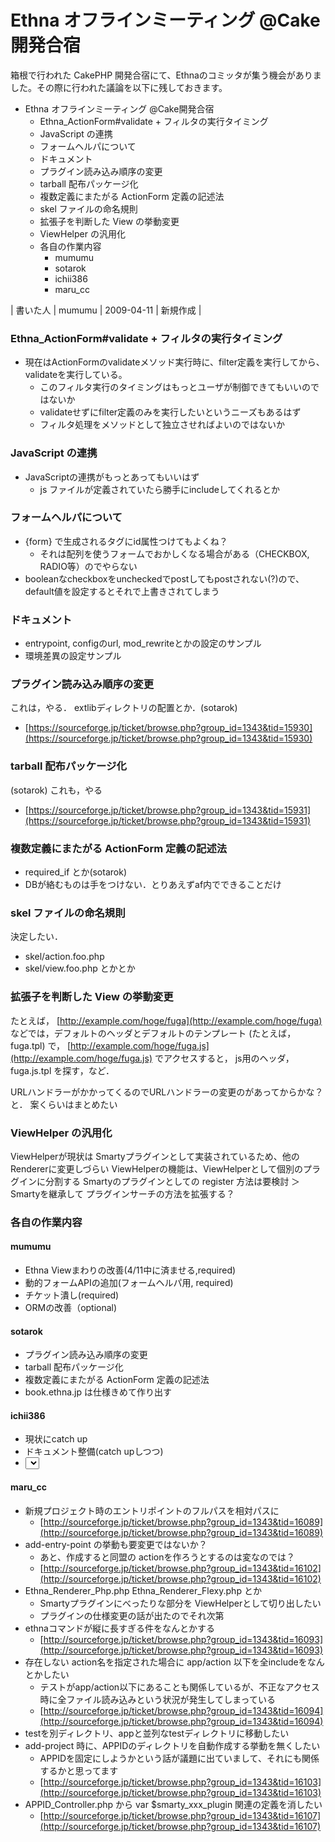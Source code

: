# Ethna オフラインミーティング @Cake開発合宿
箱根で行われた CakePHP 開発合宿にて、Ethnaのコミッタが集う機会がありました。その際に行われた議論を以下に残しておきます。

- Ethna オフラインミーティング @Cake開発合宿 
  - Ethna_ActionForm#validate + フィルタの実行タイミング 
  - JavaScript の連携 
  - フォームヘルパについて 
  - ドキュメント 
  - プラグイン読み込み順序の変更 
  - tarball 配布パッケージ化 
  - 複数定義にまたがる ActionForm 定義の記述法 
  - skel ファイルの命名規則 
  - 拡張子を判断した View の挙動変更 
  - ViewHelper の汎用化 
  - 各自の作業内容 
    - mumumu 
    - sotarok 
    - ichii386 
    - maru_cc 

| 書いた人 | mumumu | 2009-04-11 | 新規作成 |

### Ethna_ActionForm#validate + フィルタの実行タイミング

- 現在はActionFormのvalidateメソッド実行時に、filter定義を実行してから、validateを実行している。
  - このフィルタ実行のタイミングはもっとユーザが制御できてもいいのではないか
  - validateせずにfilter定義のみを実行したいというニーズもあるはず
  - フィルタ処理をメソッドとして独立させればよいのではないか

### JavaScript の連携

- JavaScriptの連携がもっとあってもいいはず
  - js ファイルが定義されていたら勝手にincludeしてくれるとか

### フォームヘルパについて

- {form} で生成されるタグにid属性つけてもよくね？
  - それは配列を使うフォームでおかしくなる場合がある（CHECKBOX, RADIO等）のでやらない
- booleanなcheckboxをuncheckedでpostしてもpostされない(?)ので、default値を設定するとそれで上書きされてしまう

### ドキュメント

- entrypoint, configのurl, mod_rewriteとかの設定のサンプル
- 環境差異の設定サンプル

### プラグイン読み込み順序の変更

これは，やる． extlibディレクトリの配置とか．(sotarok)

- [https://sourceforge.jp/ticket/browse.php?group_id=1343&tid=15930](https://sourceforge.jp/ticket/browse.php?group_id=1343&tid=15930)

### tarball 配布パッケージ化

(sotarok) これも，やる

- [https://sourceforge.jp/ticket/browse.php?group_id=1343&tid=15931](https://sourceforge.jp/ticket/browse.php?group_id=1343&tid=15931)

### 複数定義にまたがる ActionForm 定義の記述法

- required_if とか(sotarok)
- DBが絡むものは手をつけない．とりあえずaf内でできることだけ

### skel ファイルの命名規則

決定したい．

- skel/action.foo.php
- skel/view.foo.php とかとか

### 拡張子を判断した View の挙動変更

たとえば， [http://example.com/hoge/fuga](http://example.com/hoge/fuga) などでは，デフォルトのヘッダとデフォルトのテンプレート (たとえば， fuga.tpl) で， [http://example.com/hoge/fuga.js](http://example.com/hoge/fuga.js) でアクセスすると， js用のヘッダ，fuga.js.tpl を探す，など．

URLハンドラーがかかってくるのでURLハンドラーの変更のがあってからかな？と． 案くらいはまとめたい

### ViewHelper の汎用化

ViewHelperが現状は Smartyプラグインとして実装されているため、他の Rendererに変更しづらい ViewHelperの機能は、ViewHelperとして個別のプラグインに分割する Smartyのプラグインとしての register 方法は要検討 ＞Smartyを継承して プラグインサーチの方法を拡張する？

### 各自の作業内容

#### mumumu

- Ethna Viewまわりの改善(4/11中に済ませる,required)
- 動的フォームAPIの追加(フォームヘルパ用, required)
- チケット潰し(required)
- ORMの改善（optional)

#### sotarok

- プラグイン読み込み順序の変更
- tarball 配布パッケージ化
- 複数定義にまたがる ActionForm 定義の記述法
- book.ethna.jp は仕様きめて作り出す

#### ichii386

- 現状にcatch up
- ドキュメント整備(catch upしつつ)
- <select>のoptgroup対応

#### maru_cc

- 新規プロジェクト時のエントリポイントのフルパスを相対パスに
  - [http://sourceforge.jp/ticket/browse.php?group_id=1343&tid=16089](http://sourceforge.jp/ticket/browse.php?group_id=1343&tid=16089)
- add-entry-point の挙動も要変更ではないか？
  - あと、作成すると同盟の actionを作ろうとするのは変なのでは？
  - [http://sourceforge.jp/ticket/browse.php?group_id=1343&tid=16102](http://sourceforge.jp/ticket/browse.php?group_id=1343&tid=16102)
- Ethna_Renderer_Php.php Ethna_Renderer_Flexy.php とか
  - Smartyプラグインにべったりな部分を ViewHelperとして切り出したい
  - プラグインの仕様変更の話が出たのでそれ次第
- ethnaコマンドが縦に長すぎる件をなんとかする
  - [http://sourceforge.jp/ticket/browse.php?group_id=1343&tid=16093](http://sourceforge.jp/ticket/browse.php?group_id=1343&tid=16093)
- 存在しない action名を指定された場合に app/action 以下を全includeをなんとかしたい
  - テストがapp/action以下にあることも関係しているが、不正なアクセス時に全ファイル読み込みという状況が発生してしまっている
  - [http://sourceforge.jp/ticket/browse.php?group_id=1343&tid=16094](http://sourceforge.jp/ticket/browse.php?group_id=1343&tid=16094)
- testを別ディレクトリ、appと並列なtestディレクトリに移動したい
- add-project 時に、APPIDのディレクトリを自動作成する挙動を無くしたい
  - APPIDを固定にしようかという話が議題に出ていまして、それにも関係するかと思ってます
  - [http://sourceforge.jp/ticket/browse.php?group_id=1343&tid=16103](http://sourceforge.jp/ticket/browse.php?group_id=1343&tid=16103)
- APPID_Controller.php から var $smarty_xxx_plugin 関連の定義を消したい
  - [http://sourceforge.jp/ticket/browse.php?group_id=1343&tid=16107](http://sourceforge.jp/ticket/browse.php?group_id=1343&tid=16107)

